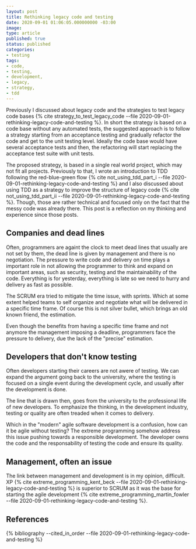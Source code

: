 ```yaml
---
layout: post
title: Rethinking legacy code and testing
date: 2020-09-01 01:06:05.000000000 -03:00
image: 
type: article
published: true
status: published
categories:
- testing
tags:
- code,
- testing,
- development,
- legacy,
- strategy,
- tdd
---
```


Previously I discussed about legacy code and the strategies to test legacy
code bases {% cite strategy_to_test_legacy_code --file 2020-09-01-rethinking-legacy-code-and-testing %}.
In short the strategy is based
on a code base without any automated tests, the suggested approach is to follow
a strategy starting from an acceptance testing and gradually refactor the code
and get to the unit testing level. Ideally the code base would have several
acceptance tests and then, the refactoring will start replacing the acceptance
test suite with unit tests.

The proposed strategy, is based in a single real world project, which
may not fit all projects. Previously to that, I wrote an introduction to
TDD following the red-blue-green flow {% cite not_using_tdd_part_i --file 2020-09-01-rethinking-legacy-code-and-testing %}
and I also discussed about using TDD as a strategy to improve
the structure of legacy code {% cite not_using_tdd_part_ii --file 2020-09-01-rethinking-legacy-code-and-testing %}.
Though, those are rather technical and focused only on the fact that
the messy code was already there. This post is a reflection on my thinking
and experience since those posts.

## Companies and dead lines

Often, programmers are againt the clock to meet dead lines that usually
are not set by them, the dead line is given by management and there is no
negotiation. The pressure to write code and delivery on time
plays a important role in not allowing the programmer to think and expand
on important areas, such as security, testing and the maintainability of the
code. Everything is for yesterday, everything is late so we need to hurry
and delivery as fast as possible.

The SCRUM era tried to mitigate the time issue, with sprints. Which at some
extent helped teams to self organize and negotiate what will be delivered
in a specific time frame. Of course this is not silver bullet, which 
brings an old known friend, the estimation.

Even though the benefits from having a specific time frame and not anymore
the management imposing a deadline, programmers face the pressure to delivery,
due the lack of the "precise" estimation.

## Developers that don't know testing

Often developers starting their careers are not awere of testing. We can expand
the argument going back to the university, where the testing is focused on a single
event during the development cycle, and usually after the development is done.

The line that is drawn then, goes from the university to the professional life
of new developers. To emphasize the thinking, in the development industry,
testing or quality are often treaded when it comes to delivery.

Which in the "modern" agile software development is a confusion, how can it be
agile without testing? The extreme programming somehow address this issue
pushing towards a responsible development. The developer owns the code and
the responsability of testing the code and ensure its quality.

## Management, often an issue

The link between management and development is in my opinion, difficult. XP
{% cite extreme_programming_kent_beck --file 2020-09-01-rethinking-legacy-code-and-testing %} is
superior to SCRUM as it was the base for starting the agile development
{% cite extreme_programming_martin_fowler --file 2020-09-01-rethinking-legacy-code-and-testing %}.

## References

{% bibliography --cited_in_order --file 2020-09-01-rethinking-legacy-code-and-testing %}
